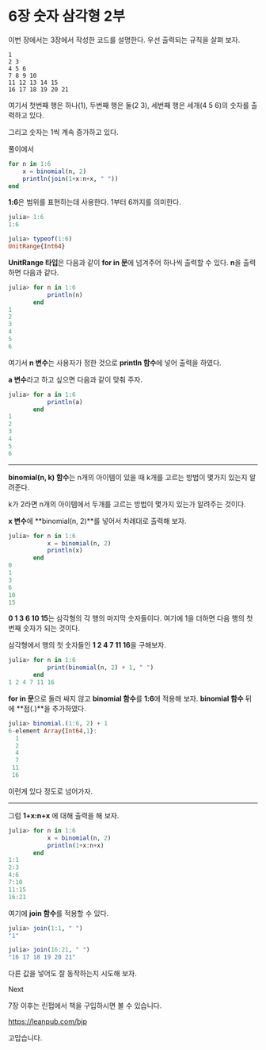 # 6장 숫자 삼각형 2부

이번 장에서는 3장에서 작성한 코드를 설명한다. 우선 출력되는 규칙을 살펴 보자.

```
1
2 3
4 5 6
7 8 9 10
11 12 13 14 15
16 17 18 19 20 21
```

여기서 첫번째 행은 하나\(1\), 두번째 행은 둘\(2 3\), 세번째 행은 세개\(4 5 6\)의 숫자를 출력하고 있다.

그리고 숫자는 1씩 계속 증가하고 있다.

풀이에서

```julia
for n in 1:6
    x = binomial(n, 2)
    println(join(1+x:n+x, " "))
end
```

**1:6**은 범위를 표현하는데 사용한다. 1부터 6까지를 의미한다.

```julia
julia> 1:6
1:6

julia> typeof(1:6)
UnitRange{Int64}
```

**UnitRange 타입**은 다음과 같이 **for in 문**에 넘겨주어 하나씩 출력할 수 있다. **n**을 출력하면 다음과 같다.

```julia
julia> for n in 1:6
           println(n)
       end
1
2
3
4
5
6
```

여기서 **n 변수**는 사용자가 정한 것으로 **println 함수**에 넣어 출력을 하였다.

**a 변수**라고 하고 싶으면 다음과 같이 맞춰 주자.

```julia
julia> for a in 1:6
           println(a)
       end
1
2
3
4
5
6
```

---

**binomial\(n, k\) 함수**는 n개의 아이템이 있을 때 k개를 고르는 방법이 몇가지 있는지 알려준다.

k가 2라면 n개의 아이템에서 두개를 고르는 방법이 몇가지 있는가 알려주는 것이다.

**x 변수**에 **binomial\(n, 2\)**를 넣어서 차례대로 출력해 보자.

```julia
julia> for n in 1:6
           x = binomial(n, 2)
           println(x)
       end
0
1
3
6
10
15
```

**0 1 3 6 10 15**는 삼각형의 각 행의 마지막 숫자들이다. 여기에 1을 더하면 다음 행의 첫번째 숫자가 되는 것이다.

삼각형에서 행의 첫 숫자들인 **1 2 4 7 11 16**을 구해보자.

```julia
julia> for n in 1:6
           print(binomial(n, 2) + 1, " ")
       end
1 2 4 7 11 16
```

**for in 문**으로 둘러 싸지 않고 **binomial 함수**를 **1:6**에 적용해 보자. **binomial 함수** 뒤에 **점\(.\)**을 추가하였다.

```julia
julia> binomial.(1:6, 2) + 1
6-element Array{Int64,1}:
  1
  2
  4
  7
 11
 16
```

이런게 있다 정도로 넘어가자.

---

그럼 **1+x:n+x** 에 대해 출력을 해 보자.

```julia
julia> for n in 1:6
           x = binomial(n, 2)
           println(1+x:n+x)
       end
1:1
2:3
4:6
7:10
11:15
16:21
```

여기에 **join 함수**를 적용할 수 있다.

```julia
julia> join(1:1, " ")
"1"

julia> join(16:21, " ")
"16 17 18 19 20 21"
```

다른 값을 넣어도 잘 동작하는지 시도해 보자.



Next

7장 이후는 린펍에서 책을 구입하시면 볼 수 있습니다.

https://leanpub.com/bjp

고맙습니다.
